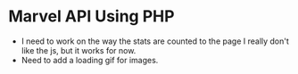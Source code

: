 # Marvel API Using PHP

- I need to work on the way the stats are counted to the page I really don't like the js, but it works for now.
- Need to add a loading gif for images.